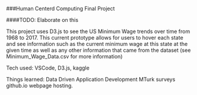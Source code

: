 ###Human Centerd Computing Final Project

####TODO: Elaborate on this 

This project uses D3.js to see the US Minimum Wage trends over time from 1968 to 2017.
This current prototype allows for users to hover each state and see information such as the current minimum wage at this state at the given time as well as any other information that came from the dataset (see Minimum_Wage_Data.csv for more information)

Tech used: 
VSCode, D3.js, kaggle

Things learned: 
Data Driven Application Development
MTurk surveys
github.io webpage hosting. 

